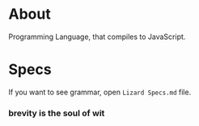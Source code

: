 # About
Programming Language, that compiles to JavaScript.

# Specs
If you want to see grammar, open `Lizard Specs.md` file.

### brevity is the soul of wit
